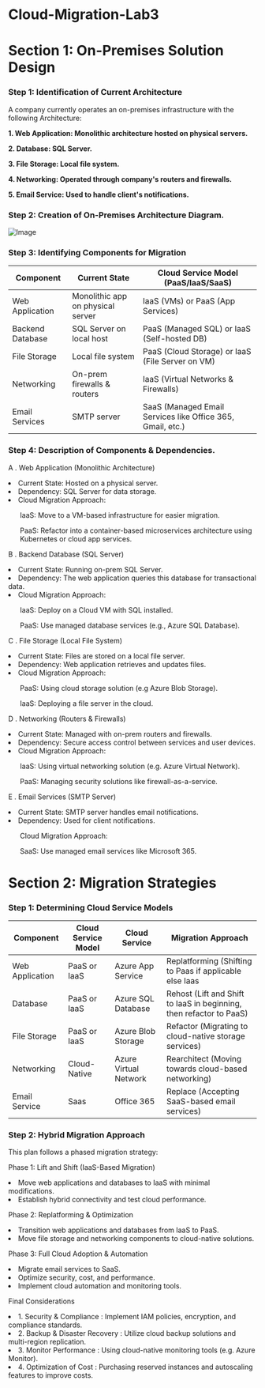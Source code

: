 # Cloud-Migration-Lab3
<h1>Section 1: On-Premises Solution Design </h1>

<h3><b>Step 1: Identification of Current Architecture</b></h3>
<p>A company currently operates an on-premises infrastructure with the following Architecture:</p>

<p><b>1. Web Application: Monolithic architecture hosted on physical servers.</b></p>
<p><b>2. Database: SQL Server.</b></p>
<p><b>3. File Storage: Local file system.</b></p>
<p><b>4. Networking: Operated through company's routers and firewalls.</b></p>
<p><b>5. Email Service: Used to handle client's notifications.</b></p>

<h3><b>Step 2: Creation of On-Premises Architecture Diagram.</b></h3>

![Image](https://github.com/user-attachments/assets/465e78e3-c3fc-45fa-a458-98692d1ea21a)

<h3><b>Step 3: Identifying Components for Migration</b></h3>

| Component        | Current State                      | Cloud Service Model (PaaS/IaaS/SaaS)                       |
| ---------------- | ---------------------------------- | ---------------------------------------------------------- |
| Web Application  | Monolithic app on physical server  | IaaS (VMs) or PaaS (App Services)                          |
| Backend Database | SQL Server on local host           | PaaS (Managed SQL) or IaaS (Self-hosted DB)                |
| File Storage	 | Local file system	              | PaaS (Cloud Storage) or IaaS (File Server on VM)           |
| Networking	 | On-prem firewalls & routers        | IaaS (Virtual Networks & Firewalls)                        |
| Email Services   | SMTP server                        | SaaS (Managed Email Services like Office 365, Gmail, etc.) |

<h3><b>Step 4: Description of Components & Dependencies.</b></h3>
<p>A . Web Application (Monolithic Architecture)</p>
<li>Current State: Hosted on a physical server.</li>
<li>Dependency: SQL Server for data storage.</li>
<li>Cloud Migration Approach:</li>
      <ul> IaaS: Move to a VM-based infrastructure for easier migration.</ul>
      <ul> PaaS: Refactor into a container-based microservices architecture using Kubernetes or cloud app services.</ul>
<p>B . Backend Database (SQL Server)</p>
<li>Current State: Running on-prem SQL Server.</li>
<li>Dependency: The web application queries this database for transactional data.</li>
<li>Cloud Migration Approach: </li>
      <ul>IaaS: Deploy on a Cloud VM with SQL installed.</ul>
      <ul>PaaS: Use managed database services (e.g., Azure SQL Database).</ul>
<p>C . File Storage (Local File System)</p>
<li>Current State: Files are stored on a local file server.</li>
<li>Dependency: Web application retrieves and updates files.</li>
<li>Cloud Migration Approach:</li>
      <ul>PaaS: Using cloud storage solution (e.g Azure Blob Storage).</ul>
      <ul>IaaS: Deploying a file server in the cloud.</ul>
<p>D . Networking (Routers & Firewalls)</p>
<li>Current State: Managed with on-prem routers and firewalls.</li>
<li>Dependency: Secure access control between services and user devices.</li>
<li>Cloud Migration Approach:</li>
      <ul>IaaS: Using virtual networking solution (e.g. Azure Virtual Network).</ul>
      <ul>PaaS: Managing security solutions like firewall-as-a-service.</ul>
<p>E . Email Services (SMTP Server)</p>
<li>Current State: SMTP server handles email notifications.</li>
<li>Dependency: Used for client notifications.</li>
      <ul>Cloud Migration Approach:</ul>
      <ul>SaaS: Use managed email services like Microsoft 365.</ul>

<h1>Section 2: Migration Strategies</h1>
<h3><b>Step 1: Determining Cloud Service Models</b></h3>

| Component       | Cloud Service Model | Cloud Service         | Migration Approach                                                  |
| --------------- | ------------------- | --------------------- | ------------------------------------------------------------------- |
| Web Application | PaaS or IaaS        | Azure App Service     | Replatforming (Shifting to Paas if applicable else Iaas             |
| Database        | PaaS or IaaS        | Azure SQL Database    | Rehost (Lift and Shift to IaaS in beginning, then refactor to PaaS) |
| File Storage    | PaaS or IaaS        | Azure Blob Storage    | Refactor (Migrating to cloud-native storage services)               |
| Networking      | Cloud-Native        | Azure Virtual Network | Rearchitect (Moving towards cloud-based networking)                 |
| Email Service   | Saas                | Office 365            | Replace (Accepting SaaS-based email services)                       |


<h3><b>Step 2: Hybrid Migration Approach</b></h3>

<p>This plan follows a phased migration strategy:</p>
<p> Phase 1: Lift and Shift (IaaS-Based Migration)</p>
<li>Move web applications and databases to IaaS with minimal modifications.</li>
<li>Establish hybrid connectivity and test cloud performance.</li>
<p></p>
<p> Phase 2: Replatforming & Optimization</p>
<li>Transition web applications and databases from IaaS to PaaS.</li>
<li>Move file storage and networking components to cloud-native solutions.</li>
<p></p>
<p> Phase 3: Full Cloud Adoption & Automation</p>
<li>Migrate email services to SaaS.</li>
<li>Optimize security, cost, and performance.</li>
<li>Implement cloud automation and monitoring tools.</li>
<p></p>
<p> Final Considerations </p>
<li>1. Security & Compliance : Implement IAM policies, encryption, and compliance standards.</li>
<li>2. Backup & Disaster Recovery : Utilize cloud backup solutions and multi-region replication.</li>
<li>3. Monitor Performance : Using cloud-native monitoring tools (e.g. Azure Monitor).</li>
<li>4. Optimization of Cost : Purchasing reserved instances and autoscaling features to improve costs.</li>

